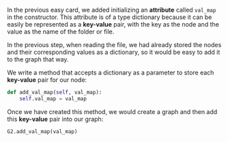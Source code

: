 <!--title={Initializing the Graph: Adding the Values Explained}-->

<!--badges={Python:15,Algorithms:30}-->

<!--concepts={directedGraphs, introToGraphs, useOfGraphs}-->

In the previous easy card, we added initializing an **attribute** called `val_map` in the constructor. This attribute is of a type dictionary because it can be easily be represented as a **key-value** pair, with the key as the node and the value as the name of the folder or file.

In the previous step, when reading the file, we had already stored the nodes and their corresponding values as a dictionary, so it would be easy to add it to the graph that way.

We write a method that accepts a dictionary as a parameter to store each **key-value** pair for our node:

```python
def add_val_map(self, val_map):
	self.val_map = val_map
```

Once we have created this method, we would create a graph and then add this **key-value** pair into our graph:

```python
G2.add_val_map(val_map)
```

